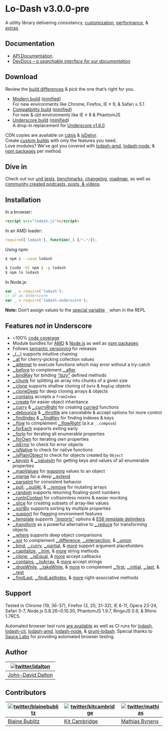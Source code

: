 # Lo-Dash v3.0.0-pre

A utility library delivering consistency, [customization](http://lodash.com/custom-builds), [performance](http://lodash.com/benchmarks), & [extras](http://lodash.com/#features).

## Documentation

* [API Documentation](http://lodash.com/docs)
* [DevDocs – *a searchable interface for our documentation*](http://devdocs.io/lodash/)

## Download

Review the [build differences](https://github.com/lodash/lodash/wiki/build-differences) & pick the one that’s right for you.

* [Modern build](https://raw.github.com/lodash/lodash/2.4.1/dist/lodash.js) ([minified](https://raw.github.com/lodash/lodash/2.4.1/dist/lodash.min.js))<br>
  For new environments like Chrome, Firefox, IE ≥ 9, & Safari ≥ 5.1
* [Compatibility build](https://raw.github.com/lodash/lodash/2.4.1/dist/lodash.compat.js) ([minified](https://raw.github.com/lodash/lodash/2.4.1/dist/lodash.compat.min.js))<br>
  For new & old environments like IE ≤ 8 & PhantomJS
* [Underscore build](https://raw.github.com/lodash/lodash/2.4.1/dist/lodash.underscore.js) ([minified](https://raw.github.com/lodash/lodash/2.4.1/dist/lodash.underscore.min.js))<br>
  A drop-in replacement for [Underscore v1.6.0](http://underscorejs.org/#1.6.0)

CDN copies are available on [cdnjs](http://cdnjs.com/libraries/lodash.js/) & [jsDelivr](http://www.jsdelivr.com/#!lodash).<br>
Create [custom builds](http://lodash.com/custom-builds) with only the features you need.<br>
Love modules? We’ve got you covered with [lodash-amd](https://github.com/lodash/lodash-amd/tree/2.4.1), [lodash-node](https://npmjs.org/package/lodash-node), & [npm packages](https://npmjs.org/browse/keyword/lodash-modularized) per method.

## Dive in

Check out our [unit tests](http://lodash.com/tests), [benchmarks](http://lodash.com/benchmarks), [changelog](https://github.com/lodash/lodash/wiki/Changelog), [roadmap](https://github.com/lodash/lodash/wiki/Roadmap), as well as [community created podcasts, posts, & videos](https://github.com/lodash/lodash/wiki/Resources).

## Installation

In a browser:

```html
<script src="lodash.js"></script>
```

In an AMD loader:

```js
require(['lodash'], function(_) {/*…*/});
```

Using npm:

```bash
$ npm i --save lodash

$ {sudo -H} npm i -g lodash
$ npm ln lodash
```

In Node.js:

```js
var _ = require('lodash');
// or as Underscore
var _ = require('lodash-underscore');
```

**Note:**
Don’t assign values to the [special variable](http://nodejs.org/api/repl.html#repl_repl_features) `_` when in the REPL

## Features *not* in Underscore

 * ~100% [code coverage](https://coveralls.io/r/lodash)
 * Module bundles for [AMD](https://github.com/lodash/lodash-amd/tree/2.4.1) & [Node.js](https://npmjs.org/package/lodash-node) as well as [npm packages](https://npmjs.org/browse/keyword/lodash-modularized)
 * Follows [semantic versioning](http://semver.org/) for releases
 * [_(…)](http://lodash.com/docs#_) supports intuitive chaining
 * [_.at](http://lodash.com/docs#at) for cherry-picking collection values
 * [_.attempt](http://lodash.com/docs#attempt) to execute functions which may error without a try-catch
 * [_.before](http://lodash.com/docs#before) to complement [_.after](http://lodash.com/docs#after)
 * [_.bindKey](http://lodash.com/docs#bindKey) for binding [*“lazy”*](http://michaux.ca/articles/lazy-function-definition-pattern) defined methods
 * [_.chunk](http://lodash.com/docs#chunk) for splitting an array into chunks of a given size
 * [_.clone](http://lodash.com/docs#clone) supports shallow cloning of `Date` & `RegExp` objects
 * [_.cloneDeep](http://lodash.com/docs#cloneDeep) for deep cloning arrays & objects
 * [_.contains](http://lodash.com/docs#contains) accepts a `fromIndex`
 * [_.create](http://lodash.com/docs#create) for easier object inheritance
 * [_.curry](http://lodash.com/docs#curry) & [_.curryRight](http://lodash.com/docs#curryRight) for creating [curried](http://hughfdjackson.com/javascript/why-curry-helps/) functions
 * [_.debounce](http://lodash.com/docs#debounce) & [_.throttle](http://lodash.com/docs#throttle) are cancelable & accept options for more control
 * [_.findIndex](http://lodash.com/docs#findIndex) & [_.findKey](http://lodash.com/docs#findKey) for finding indexes & keys
 * [_.flow](http://lodash.com/docs#flow) to complement [_.flowRight](http://lodash.com/docs#vlowRight) (a.k.a `_.compose`)
 * [_.forEach](http://lodash.com/docs#forEach) supports exiting early
 * [_.forIn](http://lodash.com/docs#forIn) for iterating all enumerable properties
 * [_.forOwn](http://lodash.com/docs#forOwn) for iterating own properties
 * [_.isError](http://lodash.com/docs#isError) to check for error objects
 * [_.isNative](http://lodash.com/docs#isNative) to check for native functions
 * [_.isPlainObject](http://lodash.com/docs#isPlainObject) to check for objects created by `Object`
 * [_.keysIn](http://lodash.com/docs#keysIn) & [_.valuesIn](http://lodash.com/docs#valuesIn) for getting keys and values of all enumerable properties
 * [_.mapValues](http://lodash.com/docs#mapValues) for [mapping](http://lodash.com/docs#map) values to an object
 * [_.merge](http://lodash.com/docs#merge) for a deep [_.extend](http://lodash.com/docs#extend)
 * [_.parseInt](http://lodash.com/docs#parseInt) for consistent behavior
 * [_.pull](http://lodash.com/docs#pull), [_.pullAt](http://lodash.com/docs#pullAt), & [_.remove](http://lodash.com/docs#remove) for mutating arrays
 * [_.random](http://lodash.com/docs#random) supports returning floating-point numbers
 * [_.runInContext](http://lodash.com/docs#runInContext) for collisionless mixins & easier mocking
 * [_.slice](http://lodash.com/docs#slice) for creating subsets of array-like values
 * [_.sortBy](http://lodash.com/docs#sortBy) supports sorting by multiple properties
 * [_.support](http://lodash.com/docs#support) for flagging environment features
 * [_.template](http://lodash.com/docs#template) supports [*“imports”*](http://lodash.com/docs#templateSettings_imports) options & [ES6 template delimiters](http://people.mozilla.org/~jorendorff/es6-draft.html#sec-template-literal-lexical-components)
 * [_.transform](http://lodash.com/docs#transform) as a powerful alternative to [_.reduce](http://lodash.com/docs#reduce) for transforming objects
 * [_.where](http://lodash.com/docs#where) supports deep object comparisons
 * [_.xor](http://lodash.com/docs#xor) to complement [_.difference](http://lodash.com/docs#difference), [_.intersection](http://lodash.com/docs#intersection), & [_.union](http://lodash.com/docs#union)
 * [_.bind](http://lodash.com/docs#bind), [_.curry](http://lodash.com/docs#curry), [_.partial](http://lodash.com/docs#partial), &
   [more](http://lodash.com/docs  "_.bindKey, _.curryRight, _.partialRight") support argument placeholders
 * [_.capitalize](http://lodash.com/docs#capitalize), [_.trim](http://lodash.com/docs#trim), &
   [more](http://lodash.com/docs "_.camelCase, _.endsWith, _.escapeRegExp, _.kebabCase, _.pad, _.padLeft, _.padRight, _.repeat, _.snakeCase, _.startsWith, _.trimLeft, _.trimRight, _.trunc") string methods
 * [_.clone](http://lodash.com/docs#clone), [_.isEqual](http://lodash.com/docs#isEqual), &
   [more](http://lodash.com/docs "_.assign, _.cloneDeep, _.merge") accept callbacks
 * [_.contains](http://lodash.com/docs#contains), [_.toArray](http://lodash.com/docs#toArray), &
   [more](http://lodash.com/docs "_.at, _.countBy, _.every, _.filter, _.find, _.findLast, _.forEach, _.forEachRight, _.groupBy, _.indexBy, _.invoke, _.map, _.max, _.min, _.partition, _.pluck, _.reduce, _.reduceRight, _.reject, _.shuffle, _.size, _.some, _.sortBy") accept strings
 * [_.dropWhile](http://lodash.com/docs#dropWhile), [_.takeWhile](http://lodash.com/docs#takeWhile), &
   [more](http://lodash.com/docs "_.drop, _.dropRightWhile, _.take, _.takeRightWhile") to complement [_.first](http://lodash.com/docs#first), [_.initial](http://lodash.com/docs#initial), [_.last](http://lodash.com/docs#last), & [_.rest](http://lodash.com/docs#rest)
 * [_.findLast](http://lodash.com/docs#findLast), [_.findLastIndex](http://lodash.com/docs#findLastIndex), &
   [more](http://lodash.com/docs "_.findLastKey, _.flowRight, _.forEachRight, _.forInRight, _.forOwnRight, _.partialRight") right-associative methods

## Support

Tested in Chrome (19, 36-37), Firefox (3, 20, 31-32), IE 6-11, Opera 23-24, Safari 5-7, Node.js 0.8.26~0.10.30, PhantomJS 1.9.7, RingoJS 0.9, & Rhino 1.7RC5.

Automated browser test runs [are available](https://saucelabs.com/u/lodash) as well as CI runs for [lodash](https://travis-ci.org/lodash/lodash/), [lodash-cli](https://travis-ci.org/lodash/lodash-cli/), [lodash-amd](https://travis-ci.org/lodash/lodash-amd/), [lodash-node](https://travis-ci.org/lodash/lodash-node/), & [grunt-lodash](https://travis-ci.org/lodash/grunt-lodash). Special thanks to [Sauce Labs](https://saucelabs.com/) for providing automated browser testing.

## Author

| [![twitter/jdalton](http://gravatar.com/avatar/299a3d891ff1920b69c364d061007043?s=70)](https://twitter.com/jdalton "Follow @jdalton on Twitter") |
|---|
| [John-David Dalton](http://allyoucanleet.com/) |

## Contributors

| [![twitter/blainebublitz](http://gravatar.com/avatar/ac1c67fd906c9fecd823ce302283b4c1?s=70)](https://twitter.com/blainebublitz "Follow @BlaineBublitz on Twitter") | [![twitter/kitcambridge](http://gravatar.com/avatar/6662a1d02f351b5ef2f8b4d815804661?s=70)](https://twitter.com/kitcambridge "Follow @kitcambridge on Twitter") | [![twitter/mathias](http://gravatar.com/avatar/24e08a9ea84deb17ae121074d0f17125?s=70)](https://twitter.com/mathias "Follow @mathias on Twitter") |
|---|---|---|
| [Blaine Bublitz](http://www.iceddev.com/) | [Kit Cambridge](http://kitcambridge.be/) | [Mathias Bynens](http://mathiasbynens.be/) |
